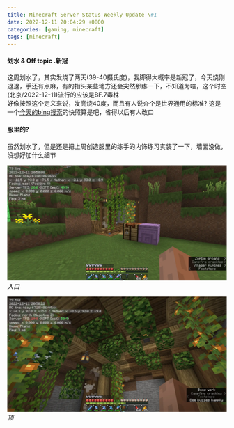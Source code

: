 ```yaml
---
title: Minecraft Server Status Weekly Update \#1
date: 2022-12-11 20:04:29 +0800
categories: [gaming, minecraft]
tags: [minecraft]
---
```


#### 划水 & Off topic .新冠
这周划水了，其实发烧了两天(39-40摄氏度)，我脚得大概率是新冠了，今天烧刚退退，手还有点麻，有的指头某些地方还会突然那疼一下，不知道为啥，这个时空(北京/2022-12-11)流行的应该是BF.7毒株  
好像按照这个定义来说，发高烧40度，而且有人说介个是世界通用的标准?
这是一个[今天的bing搜索](</assets/archive/generic-page/新冠 发烧 40 重症 - Search.html>)的快照算是吧，省得以后有人改口  

#### 服里的?


虽然划水了，但是还是把上周创造服里的练手的内饰练习实装了一下，墙面没做，没想好加什么细节


![image](/assets/img/minecraft/2022-12-11_20.50.08.webp)
_入口_


![image](/assets/img/minecraft/2022-12-11_20.50.22.webp)
_顶_

